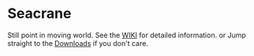 # Seacrane
Still point in moving world.
See the [WIKI](./wiki) for detailed information.
or 
Jump straight to the [Downloads](./wiki#what-does-it-run-on-download) if you don't care.
